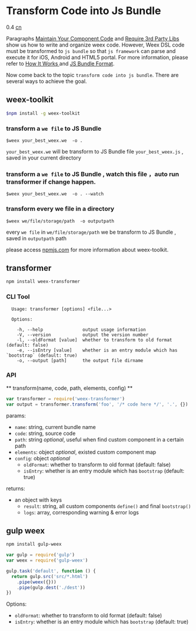 # Transform Code into Js Bundle
<span class="weex-version">0.4</span>
<a href="https://github.com/weexteam/article/wiki/%E6%AC%A2%E8%BF%8E%E5%8F%82%E4%B8%8EWeex%E4%B8%AD%E6%96%87%E6%96%87%E6%A1%A3%E7%BF%BB%E8%AF%91"  class="weex-translate incomplete">cn</a>

Paragraphs [Maintain Your Component Code](./maintain-your-component-code.md) and [Require 3rd Party Libs](./require-3rd-party-libs.md) show us how to write and organize weex code. However, Weex DSL code must be transformed to `js bundle` so that `js framework` can parse and execute it for iOS, Android and HTML5 portal. For more information, please refer to [How It Works
](/advanced/how-it-works.md) and [JS Bundle Format](../specs/js-bundle-format.md).

Now come back to the topic `transform code into js bundle`. There are several ways to achieve the goal.

## weex-toolkit
```bash
$npm install -g weex-toolkit
```

### transform a `we file` to JS Bundle
```
$weex your_best_weex.we  -o .
```
`your_best_weex.we` will be transform to JS Bundle file `your_best_weex.js` , saved in your current directory

### transform a `we file` to JS Bundle , watch this file ，auto run transformer if change happen.
```
$weex your_best_weex.we  -o . --watch
```

### transform every we file in a directory 
```
$weex we/file/storage/path  -o outputpath
```
every `we file` in `we/file/storage/path` we be transform to JS Bundle  , saved in `outputpath` path

please access [npmjs.com](https://www.npmjs.com/package/weex-toolkit) for more information about weex-toolkit.

## transformer

```bash
npm install weex-transformer
```

### CLI Tool

```
  Usage: transformer [options] <file...>

  Options:

    -h, --help               output usage information
    -V, --version            output the version number
    -l, --oldFormat [value]  whether to transform to old format (default: false)
    -e, --isEntry [value]    whether is an entry module which has `bootstrap` (default: true)
    -o, --output [path]      the output file dirname
```

### API

** transform(name, code, path, elements, config) **

```javascript
var transformer = require('weex-transformer')
var output = transformer.transform('foo', '/* code here */', '.', {})
```

params:

- `name`: string, current bundle name
- `code`: string, source code
- `path`: string *optional*, useful when find custom component in a certain path
- `elements`: object *optional*, existed custom component map
- `config`: object *optional*
    * `oldFormat`: whether to transform to old format (default: false)
    * `isEntry`: whether is an entry module which has `bootstrap` (default: true)

returns:

- an object with keys
    * `result`: string, all custom components `define()` and final `bootstrap()`
    * `logs`: array, corresponding warning & error logs

## gulp weex

```bash
npm install gulp-weex
```

```javascript
var gulp = require('gulp')
var weex = require('gulp-weex')

gulp.task('default', function () {
  return gulp.src('src/*.html')
    .pipe(weex({}))
    .pipe(gulp.dest('./dest'))
})
```

Options:

- `oldFormat`: whether to transform to old format (default: false)
- `isEntry`: whether is an entry module which has `bootstrap` (default: true)
